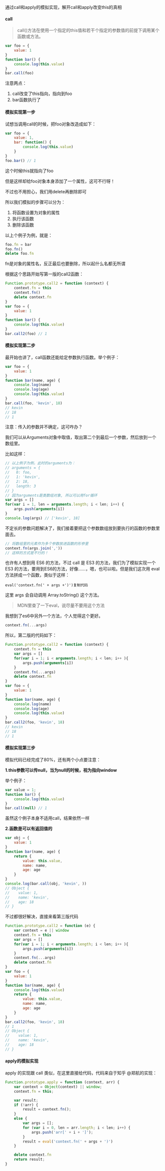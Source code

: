 通过call和apply的模拟实现，解开call和apply改变this的真相

#### call

> call()方法在使用一个指定的this值和若干个指定的参数值的前提下调用某个函数或方法。

```javascript
var foo = {
    value: 1
}
function bar() {
    console.log(this.value)
}
bar.call(foo)
```

注意两点：

1. call改变了this指向，指向到foo
2. bar函数执行了

#### 模拟实现第一步

试想当调用call的时候，把foo对象改造成如下：

```javascript
var foo = {
    value: 1,
    bar: function() {
        console.log(this.value)
    }
}
foo.bar() // 1
```

这个时候this就指向了foo

但是这样却给foo对象本身添加了一个属性，这可不行呀！

不过也不用担心，我们用delete再删除即可

所以我们模拟的步骤可以分为：

1. 将函数设置为对象的属性
2. 执行该函数
3. 删除该函数

以上个例子为例，就是：

```javascript
foo.fn = bar
foo.fn()
delete foo.fn
```

fn是对象的属性名，反正最后也要删除，所以起什么名都无所谓

根据这个思路开始写第一版的call2函数：

```javascript
Function.prototype.call2 = function (context) {
    context.fn = this
    context.fn()
    delete context.fn
}
var foo = {
    value: 1
}
function bar() {
    console.log(this.value)
}
bar.call2(foo) // 1
```

#### 模拟实现第二步

最开始也讲了，call函数还能给定参数执行函数。举个例子：

```javascript
var foo = {
    value: 1
}
function bar(name, age) {
    console.log(name)
    console.log(age)
    console.log(this.value)
}
bar.call(foo, 'kevin', 18)
// kevin
// 18
// 1
```

注意：传入的参数并不确定，这可咋办？

我们可以从Arguments对象中取值，取出第二个到最后一个参数，然后放到一个数组里。

比如这样：

```javascript
// 以上例子为例，此时的arguments为：
// arguments = {
//   0: foo,
//   1: 'kevin',
//   2: 18,
//   length: 3
// }
// 因为arguments是类数组对象, 所以可以用for循环
var args = []
for(var i = 1, len = arguments.length; i < len; i++) {
    args.push(arguments[i])
}
console.log(args) // ['kevin', 18]
```

不定长的参数问题解决了，我们接着要把这个参数数组放到要执行的函数的参数里面去。

```javascript
// 将数组里的元素作为多个参数放进函数的形参里
context.fn(args.join(','))
// 这样的方式是不行的！
```

也许有人想到用 ES6 的方法，不过 call 是 ES3 的方法，我们为了模拟实现一个 ES3 的方法，要用到ES6的方法，好像……，嗯，也可以啦。但是我们这次用 eval 方法拼成一个函数，类似于这样：

```
eval('context.fn(' + args +')')复制代码
```

这里 args 会自动调用 Array.toString() 这个方法。

> MDN里查了一下eval，说尽量不要用这个方法

我想到了es6中另外一个方法，个人觉得这个更好。

```javascript
context.fn(...args)
```

所以，第二版的代码如下：

```javascript
Function.prototype.call2 = function (context) {
    context.fn = this
    var args = []
    for(var i = 1; i < arguments.length; i < len; i++ ){
        args.push(arguments[i])
    }
    context.fn(...args)
    delete context.fn
}
var foo = {
    value: 1
}
function bar(name, age) {
    console.log(name)
    console.log(age)
    console.log(this.value)
}
bar.call2(foo, 'kevin', 18)
// kevin
// 18
// 1
```

#### 模拟实现第三步

模拟代码已经完成了80%，还有两个小点要注意：

**1.this参数可以传null，当为null的时候，视为指向window**

举个例子：

```javascript
var value = 1;
function bar() {
    console.log(this.value)
}
bar.call(null) // 1
```

虽然这个例子本身不适用call，结果依然一样

**2.函数是可以有返回值的**

```javascript
var obj = {
    value: 1
}
function bar(name, age) {
    return {
        value: this.value,
        name: name,
        age: age
    }
}
console.log(bar.call(obj, 'kevin', ))
// Object {
//    value: 1,
//    name: 'kevin',
//    age: 18
// }
```

不过都很好解决，直接来看第三版代码

```javascript
Function.prototype.call2 = function (e) {
    var context = e || window
    context.fn = this
    var args = []
    for(var i = 1; i < arguments.length; i < len; i++ ){
        args.push(arguments[i])
    }
    context.fn(...args)
    delete context.fn
}
var foo = {
    value: 1
}
function bar(name, age) {
    console.log(this.value)
    return {
        value: this.value,
        name: name,
        age: age
    }
}
bar.call2(foo, 'kevin', 18)
// 1
// Object {
//    value: 1,
//    name: 'kevin',
//    age: 18
// }
```

#### apply的模拟实现

apply 的实现跟 call 类似，在这里直接给代码，代码来自于知乎 @郑航的实现：

```javascript
Function.prototype.apply = function (context, arr) {
    var context = Object(context) || window;
    context.fn = this;

    var result;
    if (!arr) {
        result = context.fn();
    }
    else {
        var args = [];
        for (var i = 0, len = arr.length; i < len; i++) {
            args.push('arr[' + i + ']');
        }
        result = eval('context.fn(' + args + ')')
    }

    delete context.fn
    return result;
}
```
